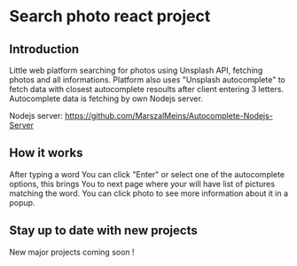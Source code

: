 # Search photo react project


## Introduction
Little web platform searching for photos using Unsplash API, fetching photos and all informations. Platform also uses "Unsplash autocomplete" to fetch data with closest autocomplete resoults after client entering 3 letters. Autocomplete data is fetching by own Nodejs server. 

Nodejs server: https://github.com/MarszalMeins/Autocomplete-Nodejs-Server


## How it works
After typing a word You can click "Enter" or select one of the autocomplete options, this brings You to next page where your will have list of pictures matching the word. You can click photo to see more information about it in a popup.


## Stay up to date with new projects
New major projects coming soon !
